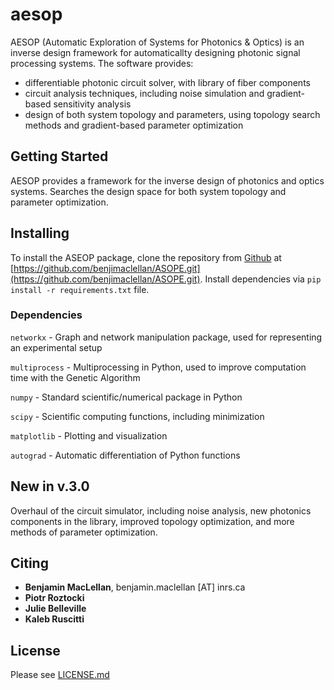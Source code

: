 # aesop
AESOP (Automatic Exploration of Systems for Photonics & Optics) is an inverse design framework 
for automaticallty designing photonic signal processing systems. 
The software provides:
* differentiable photonic circuit solver, with library of fiber components
* circuit analysis techniques, including noise simulation and gradient-based sensitivity analysis
* design of both system topology and parameters, using topology search methods and gradient-based parameter optimization

## Getting Started
AESOP provides a framework for the inverse design of photonics and optics systems. 
Searches the design space for both system topology and parameter optimization.


## Installing

To install the ASEOP package, clone the repository from [Github](https://github.com/) at [https://github.com/benjimaclellan/ASOPE.git](https://github.com/benjimaclellan/ASOPE.git). 
Install dependencies via  `pip install -r requirements.txt` file. 

### Dependencies

`networkx` - Graph and network manipulation package, used for representing an experimental setup

`multiprocess` - Multiprocessing in Python, used to improve computation time with the Genetic Algorithm

`numpy` - Standard scientific/numerical package in Python

`scipy` - Scientific computing functions, including minimization

`matplotlib` - Plotting and visualization

`autograd` - Automatic differentiation of Python functions

## New in v.3.0
Overhaul of the circuit simulator, 
including noise analysis, 
new photonics components in the library, 
improved topology optimization, 
and more methods of parameter optimization. 

## Citing
* **Benjamin MacLellan**, benjamin.maclellan [AT] inrs.ca
* **Piotr Roztocki**
* **Julie Belleville**
* **Kaleb Ruscitti**

## License
Please see [LICENSE.md](../LICENSE.md)


 
